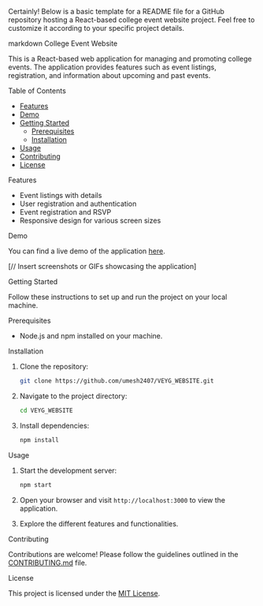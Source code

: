 Certainly! Below is a basic template for a README file for a GitHub repository hosting a React-based college event website project. Feel free to customize it according to your specific project details.

markdown
College Event Website

This is a React-based web application for managing and promoting college events. The application provides features such as event listings, registration, and information about upcoming and past events.

Table of Contents

- [Features](#features)
- [Demo](#demo)
- [Getting Started](#getting-started)
  - [Prerequisites](#prerequisites)
  - [Installation](#installation)
- [Usage](#usage)
- [Contributing](#contributing)
- [License](#license)

Features

- Event listings with details
- User registration and authentication
- Event registration and RSVP
- Responsive design for various screen sizes

 Demo

You can find a live demo of the application [here](#).

[// Insert screenshots or GIFs showcasing the application]

Getting Started

Follow these instructions to set up and run the project on your local machine.

Prerequisites

- Node.js and npm installed on your machine.

Installation

1. Clone the repository:

   ```bash
   git clone https://github.com/umesh2407/VEYG_WEBSITE.git
   ```

2. Navigate to the project directory:

   ```bash
   cd VEYG_WEBSITE
   ```

3. Install dependencies:

   ```bash
   npm install
   ```

Usage

1. Start the development server:

   ```bash
   npm start
   ```

2. Open your browser and visit `http://localhost:3000` to view the application.

3. Explore the different features and functionalities.

Contributing

Contributions are welcome! Please follow the guidelines outlined in the [CONTRIBUTING.md](CONTRIBUTING.md) file.

License

This project is licensed under the [MIT License](LICENSE).
